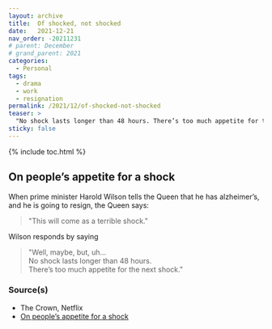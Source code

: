 ```yaml
---
layout: archive 
title:  Of shocked, not shocked
date:   2021-12-21
nav_order: -20211231
# parent: December
# grand_parent: 2021
categories:
  - Personal
tags:
  - drama
  - work
  - resignation
permalink: /2021/12/of-shocked-not-shocked
teaser: >
  "No shock lasts longer than 48 hours. There’s too much appetite for the next shock." - Wilson, The Crown
sticky: false
---
```


{% include toc.html %}

## On people’s appetite for a shock

When prime minister Harold Wilson tells the Queen that he has alzheimer’s, and he is going to resign, the Queen says:

> "This will come as a terrible shock."

Wilson responds by saying

> "Well, maybe, but, uh…<br>
> No shock lasts longer than 48 hours.<br>
> There’s too much appetite for the next shock."

### Source(s)

* The Crown, Netflix
* [On people’s appetite for a shock](https://gorman.blot.im/good-quotes-from-the-crown-season-3)

